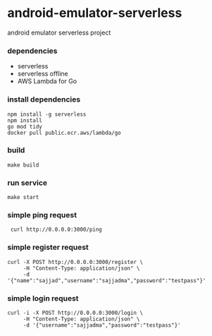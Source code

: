 # android-emulator-serverless
android emulator serverless project


### dependencies

- serverless
- serverless offline
- AWS Lambda for Go


### install dependencies

```
npm install -g serverless
npm install
go mod tidy
docker pull public.ecr.aws/lambda/go
```

### build

```
make build
```

### run service
```
make start
```

### simple ping request

```
 curl http://0.0.0.0:3000/ping
```


### simple register request
```
curl -X POST http://0.0.0.0:3000/register \
     -H "Content-Type: application/json" \
     -d '{"name":"sajjad","username":"sajjadma","password":"testpass"}'
```

### simple login request
```
curl -i -X POST http://0.0.0.0:3000/login \
     -H "Content-Type: application/json" \
     -d '{"username":"sajjadma","password":"testpass"}'
```